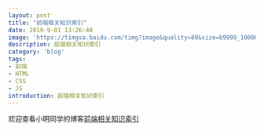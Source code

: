 ```yaml
---
layout: post
title: "前端相关知识索引"
date: 2019-9-01 13:26:40
image: 'https://timgsa.baidu.com/timg?image&quality=80&size=b9999_10000&sec=1567330950742&di=dfcf57053b54aeb6302f921a317b1e59&imgtype=0&src=http%3A%2F%2Fimg.365azw.com%2FAttachments%2Fshare%2F201703%2F58d48a40ef15d.jpg%2521article.w.p'
description: 前端相关知识索引
category: 'blog'
tags:
- 前端
- HTML
- CSS
- JS
introduction: 前端相关知识索引
---
```


欢迎查看小明同学的博客[前端相关知识索引](https://victorfengming.github.io/2019/08/html-css-js/)




